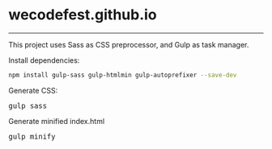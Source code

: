 # wecodefest.github.io

---

This project uses Sass as CSS preprocessor, and Gulp as task manager.

Install dependencies:

```bash
npm install gulp-sass gulp-htmlmin gulp-autoprefixer --save-dev
```

Generate CSS:
<pre>
gulp sass
</pre>

Generate minified index.html
<pre>
gulp minify
</pre>
